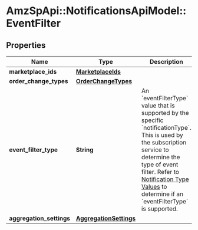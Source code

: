 # AmzSpApi::NotificationsApiModel::EventFilter

## Properties
Name | Type | Description | Notes
------------ | ------------- | ------------- | -------------
**marketplace_ids** | [**MarketplaceIds**](MarketplaceIds.md) |  | [optional] 
**order_change_types** | [**OrderChangeTypes**](OrderChangeTypes.md) |  | [optional] 
**event_filter_type** | **String** | An &#x60;eventFilterType&#x60; value that is supported by the specific &#x60;notificationType&#x60;. This is used by the subscription service to determine the type of event filter. Refer to [Notification Type Values](https://developer-docs.amazon.com/sp-api/docs/notification-type-values) to determine if an &#x60;eventFilterType&#x60; is supported. | 
**aggregation_settings** | [**AggregationSettings**](AggregationSettings.md) |  | [optional] 

